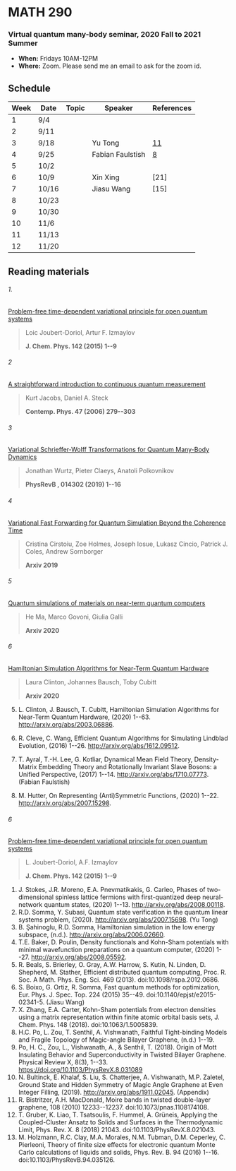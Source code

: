 # MATH 290

### Virtual quantum many-body seminar, 2020 Fall to 2021 Summer

- **When:** Fridays 10AM-12PM
- **Where:** Zoom. Please send me an email to ask for the zoom id.



## Schedule

| Week | Date  | Topic | Speaker          | References |
|------|-------|-------|------------------|------------|
| 1    | 9/4   |       |                  |            |
| 2    | 9/11  |       |                  |            |
| 3    | 9/18  |       | Yu Tong          | [11](#Reading-materials)     |
| 4    | 9/25  |       | Fabian Faulstish | [8](#6)      |
| 5    | 10/2  |       |                  |            |
| 6    | 10/9  |       | Xin Xing         | \[21\]     |
| 7    | 10/16 |       | Jiasu Wang       | \[15\]     |
| 8    | 10/23 |       |                  |            |
| 9    | 10/30 |       |                  |            |
| 10   | 11/6  |       |                  |            |
| 11   | 11/13 |       |                  |            |
| 12   | 11/20 |       |                  |            |



## Reading materials 

###### 1. 
[Problem-free time-dependent variational principle for open quantum systems](http://arxiv.org/abs/1501.02025v3)

> Loic Joubert-Doriol, Artur F. Izmaylov
> 
> **J. Chem. Phys. 142 (2015) 1--9**

###### 2

[A straightforward introduction to continuous quantum measurement](https://arxiv.org/pdf/quant-ph/0611067.pdf)

> Kurt Jacobs, Daniel A. Steck
>
> **Contemp. Phys. 47 (2006) 279--303**

###### 3

 [Variational Schrieffer-Wolff Transformations for Quantum Many-Body Dynamics](https://arxiv.org/pdf/1910.11889.pdf)

> Jonathan Wurtz, Pieter Claeys, Anatoli Polkovnikov
>
> **PhysRevB , 014302 (2019) 1--16**

###### 4 

[Variational Fast Forwarding for Quantum Simulation Beyond the Coherence Time](https://arxiv.org/pdf/1910.04292.pdf)

> Cristina Cirstoiu, Zoe Holmes, Joseph Iosue, Lukasz Cincio, Patrick J. Coles, Andrew Sornborger
>
>**Arxiv 2019**

###### 5

[Quantum simulations of materials on near-term quantum computers](https://arxiv.org/pdf/2002.11173.pdf)

> He Ma, Marco Govoni, Giulia Galli
> 
> **Arxiv 2020**

###### 6

[Hamiltonian Simulation Algorithms for Near-Term Quantum Hardware](https://arxiv.org/pdf/2003.06886.pdf)

> Laura Clinton, Johannes Bausch, Toby Cubitt
> 
> **Arxiv 2020**




5.  L. Clinton, J. Bausch, T. Cubitt, Hamiltonian Simulation Algorithms
    for Near-Term Quantum Hardware, (2020) 1--63.
    http://arxiv.org/abs/2003.06886.
    
6.  R. Cleve, C. Wang, Efficient Quantum Algorithms for Simulating
    Lindblad Evolution, (2016) 1--26. http://arxiv.org/abs/1612.09512.
    
7.  T. Ayral, T.-H. Lee, G. Kotliar, Dynamical Mean Field Theory,
    Density-Matrix Embedding Theory and Rotationally Invariant Slave
    Bosons: a Unified Perspective, (2017) 1--14.
    http://arxiv.org/abs/1710.07773. (Fabian Faulstish)
    
8.  M. Hutter, On Representing (Anti)Symmetric Functions, (2020) 1--22.
    http://arxiv.org/abs/2007.15298.

###### 6
 [Problem-free time-dependent variational principle for open quantum systems](http://arxiv.org/abs/1501.02025v3)

> L. Joubert-Doriol, A.F. Izmaylov
>
> **J. Chem. Phys. 142 (2015) 1--9**

1.  J. Stokes, J.R. Moreno, E.A. Pnevmatikakis, G. Carleo, Phases of
   two-dimensional spinless lattice fermions with first-quantized deep
   neural-network quantum states, (2020) 1--13.
   http://arxiv.org/abs/2008.00118.
2.  R.D. Somma, Y. Subasi, Quantum state verification in the quantum
  linear systems problem, (2020). http://arxiv.org/abs/2007.15698. (Yu
  Tong)
3.  B. Şahinoglu, R.D. Somma, Hamiltonian simulation in the low energy
   subspace, (n.d.). http://arxiv.org/abs/2006.02660.
4.  T.E. Baker, D. Poulin, Density functionals and Kohn-Sham potentials
   with minimal wavefunction preparations on a quantum computer, (2020)
   1--27. http://arxiv.org/abs/2008.05592.
5.  R. Beals, S. Brierley, O. Gray, A.W. Harrow, S. Kutin, N. Linden, D.
   Shepherd, M. Stather, Efficient distributed quantum computing,
   Proc. R. Soc. A Math. Phys. Eng. Sci. 469 (2013).
   doi:10.1098/rspa.2012.0686.
6.  S. Boixo, G. Ortiz, R. Somma, Fast quantum methods for optimization,
   Eur. Phys. J. Spec. Top. 224 (2015) 35--49.
   doi:10.1140/epjst/e2015-02341-5. (Jiasu Wang)
7.  X. Zhang, E.A. Carter, Kohn-Sham potentials from electron densities
   using a matrix representation within finite atomic orbital basis
   sets, J. Chem. Phys. 148 (2018). doi:10.1063/1.5005839.
8.  H.C. Po, L. Zou, T. Senthil, A. Vishwanath, Faithful Tight-binding
   Models and Fragile Topology of Magic-angle Bilayer Graphene, (n.d.)
   1--19.
9.  Po, H. C., Zou, L., Vishwanath, A., & Senthil, T. (2018). Origin of
   Mott Insulating Behavior and Superconductivity in Twisted Bilayer
   Graphene. Physical Review X, 8(3), 1--33.
   https://doi.org/10.1103/PhysRevX.8.031089
10.  N. Bultinck, E. Khalaf, S. Liu, S. Chatterjee, A. Vishwanath, M.P.
   Zaletel, Ground State and Hidden Symmetry of Magic Angle Graphene at
   Even Integer Filling, (2019). http://arxiv.org/abs/1911.02045.
   (Appendix)
11.  R. Bistritzer, A.H. MacDonald, Moire bands in twisted double-layer
    graphene, 108 (2010) 12233--12237. doi:10.1073/pnas.1108174108.
12.  T. Gruber, K. Liao, T. Tsatsoulis, F. Hummel, A. Grüneis, Applying
    the Coupled-Cluster Ansatz to Solids and Surfaces in the
    Thermodynamic Limit, Phys. Rev. X. 8 (2018) 21043.
    doi:10.1103/PhysRevX.8.021043.
13.  M. Holzmann, R.C. Clay, M.A. Morales, N.M. Tubman, D.M. Ceperley, C.
    Pierleoni, Theory of finite size effects for electronic quantum
    Monte Carlo calculations of liquids and solids, Phys. Rev. B.
    94 (2016) 1--16. doi:10.1103/PhysRevB.94.035126.